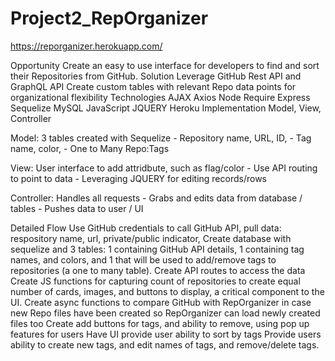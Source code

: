 # Project2_RepOrganizer

https://reporganizer.herokuapp.com/

Opportunity
Create an easy to use interface for developers to find and sort their Repositories from GitHub.
Solution
Leverage GitHub Rest API and GraphQL API
Create custom tables with relevant Repo data points for organizational flexibility
Technologies
AJAX
Axios
Node
Require
Express
Sequelize
MySQL
JavaScript
JQUERY
Heroku
Implementation
Model, View, Controller

Model: 3 tables created with Sequelize - Repository name, URL, ID, - Tag name, color, - One to Many Repo:Tags

View: User interface to add attridbute, such as flag/color - Use API routing to point to data - Leveraging JQUERY for editing records/rows

Controller: Handles all requests - Grabs and edits data from database / tables - Pushes data to user / UI

Detailed Flow
Use GitHub credentials to call GitHub API, pull data: respository name, url, private/public indicator,
Create database with sequelize and 3 tables: 1 containing GitHub API details, 1 containing tag names, and colors, and 1 that will be used to add/remove tags to repositories (a one to many table).
Create API routes to access the data
Create JS functions for capturing count of repositories to create equal number of cards, images, and buttons to display, a critical component to the UI.
Create async functions to compare GitHub with RepOrganizer in case new Repo files have been created so RepOrganizer can load newly created files too
Create add buttons for tags, and ability to remove, using pop up features for users
Have UI provide user ability to sort by tags
Provide users ability to create new tags, and edit names of tags, and remove/delete tags.